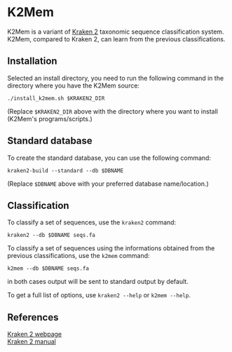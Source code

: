 K2Mem
=====

K2Mem is a variant of [Kraken 2](https://genomebiology.biomedcentral.com/articles/10.1186/s13059-019-1891-0) taxonomic sequence classification system.  
K2Mem, compared to Kraken 2, can learn from the previous classifications.

Installation
------------
Selected an install directory, you need to run the following command in the directory where you have the K2Mem source:

    ./install_k2mem.sh $KRAKEN2_DIR

(Replace `$KRAKEN2_DIR` above with the directory where you want to install (K2Mem's programs/scripts.)

Standard database
-----------------
To create the standard database, you can use the following command:

    kraken2-build --standard --db $DBNAME

(Replace `$DBNAME` above with your preferred database name/location.)

Classification
--------------
To classify a set of sequences, use the `kraken2` command:

    kraken2 --db $DBNAME seqs.fa

To classify a set of sequences using the informations obtained from the previous classifications, use the `k2mem` command:

    k2mem --db $DBNAME seqs.fa

in both cases output will be sent to standard output by default.

To get a full list of options, use `kraken2 --help` or `k2mem --help`.

References
----------
[Kraken 2 webpage](https://ccb.jhu.edu/software/kraken2/)  
[Kraken 2 manual](https://ccb.jhu.edu/software/kraken2/index.shtml?t=manual)